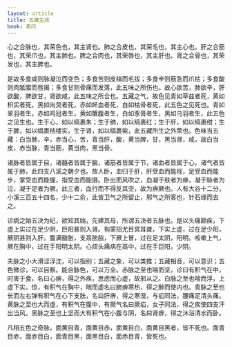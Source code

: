 ```yaml
---
layout: article
title: 五藏生成
book: 素问
---
```


心之合脉也，其荣色也，其主肾也。肺之合皮也，其荣毛也，其主心也。肝之合筋也，其荣爪也，其主肺也。脾之合肉也，其荣唇也，其主肝也。肾之合骨也，其荣发也，其主脾也。

是故多食咸则脉凝泣而变色；多食苦则皮槁而毛拔；多食辛则筋急而爪枯；多食酸则肉胝䐢而唇揭；多食甘则骨痛而发落，此五味之所伤也。故心欲苦，肺欲辛，肝欲酸，脾欲甘，肾欲咸，此五味之所合也。五藏之气，故色见青如草兹者死，黄如枳实者死，黑如尚炱者死，赤如衃血者死，白如枯骨者死，此五色之见死也。青如翠羽者生，赤如鸡冠者生，黄如蟹腹者生，白如豕膏者生，黑如乌羽者生，此五色之见生也。生于心，如以缟裹朱；生于肺，如以缟裹红；生于肝，如以缟裹绀；生于脾，如以缟裹栝楼实，生于肾，如以缟裹紫，此五藏所生之外荣也。色味当五藏：白当肺，辛，赤当心，苦，青当肝，酸，黄当脾，甘，黑当肾，咸，故白当皮，赤当脉，青当筋，黄当肉，黑当骨。

诸脉者皆属于目，诸髓者皆属于脑，诸筋者皆属于节，诸血者皆属于心，诸气者皆属于肺，此四支八溪之朝夕也。故人卧，血归于肝，肝受血而能视，足受血而能步，掌受血而能握，指受血而能摄。卧出而风吹之，血凝于肤者为痹，凝于脉者为泣，凝于足者为厥。此三者，血行而不得反其空，故为痹厥也。人有大谷十二分，小溪三百五十四名，少十二俞，此皆卫气之所留止，邪气之所客也，针石缘而去之。

诊病之始五决为纪，欲知其始，先建其母，所谓五决者五脉也。是以头痛巅疾，下虚上实过在足少阴，巨阳甚则入肾。徇蒙招尤目冥耳聋，下实上虚，过在足少阳，厥阴甚则入肝。腹满䐜胀，支鬲胠脇，下厥上冒，过在足太阴，阳明。咳嗽上气，厥在胸中，过在手阳明太阴。心烦头痛病在鬲中，过在手巨阳，少阴。

夫脉之小大滑涩浮沈，可以指别；五藏之象，可以类推；五藏相音，可以意识；五色微诊，可以目察。能合脉色，可以万全。赤脉之至也喘而坚，诊曰有积气在中，时害于食，名曰心痹，得之外疾，思虑而心虚，故邪从之。白脉之至也喘而浮，上虚下实。惊，有积气在胸中，喘而虚名曰肺痹寒热，得之醉而使内也。青脉之至也长而左右弹有积气在心下支胠，名曰肝痹，得之寒湿，与疝同法，腰痛足清头痛。黄脉之至也大而虚，有积气在腹中，有厥气名曰厥疝，女子同法，得之疾使四支汗出当风。黑脉之至也上坚而大有积气在小腹与阴，名曰肾痹，得之沐浴清水而卧。

凡相五色之奇脉，面黄目青，面黄目赤，面黄目白，面黄目黑者，皆不死也。面青目赤，面赤目白，面青目黑，面黑目白，面赤目青，皆死也。

